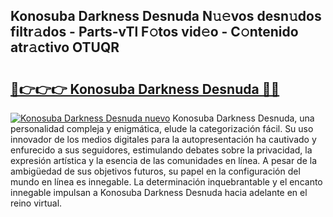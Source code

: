 ## Konosuba Darkness Desnuda N𝚞𝚎vos desn𝚞dos filtr𝚊dos - Parts-vTl F𝚘tos vid𝚎o - C𝚘ntenido atr𝚊ctivo OTUQR

# <h2><a href="http://mb40w4s.tromn.icu/?c=Konosuba+Darkness+Desnuda">🔗👉👉👉 Konosuba Darkness Desnuda 🔗🔗</a></h2>

[![Konosuba Darkness Desnuda nuevo](https://i.imgur.com/pEAQMta.gif)](http://mb40w4s.tromn.icu/?c=Konosuba+Darkness+Desnuda)
Konosuba Darkness Desnuda, una personalidad compleja y enigmática, elude la categorización fácil. Su uso innovador de los medios digitales para la autopresentación ha cautivado y enfurecido a sus seguidores, estimulando debates sobre la privacidad, la expresión artística y la esencia de las comunidades en línea. A pesar de la ambigüedad de sus objetivos futuros, su papel en la configuración del mundo en línea es innegable. La determinación inquebrantable y el encanto innegable impulsan a Konosuba Darkness Desnuda hacia adelante en el reino virtual.
